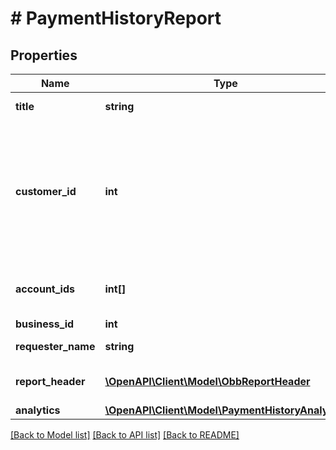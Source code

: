 # # PaymentHistoryReport

## Properties

Name | Type | Description | Notes
------------ | ------------- | ------------- | -------------
**title** | **string** | Title of the report |
**customer_id** | **int** | A customer ID represented as a number. See Add Customer API for how to create a customer ID. |
**account_ids** | **int[]** | List of account IDs included in the report | [optional]
**business_id** | **int** | Business ID | [optional]
**requester_name** | **string** | Name of requester | [optional]
**report_header** | [**\OpenAPI\Client\Model\ObbReportHeader**](ObbReportHeader.md) | Customer and report metadata |
**analytics** | [**\OpenAPI\Client\Model\PaymentHistoryAnalytics**](PaymentHistoryAnalytics.md) |  | [optional]

[[Back to Model list]](../../README.md#models) [[Back to API list]](../../README.md#endpoints) [[Back to README]](../../README.md)
